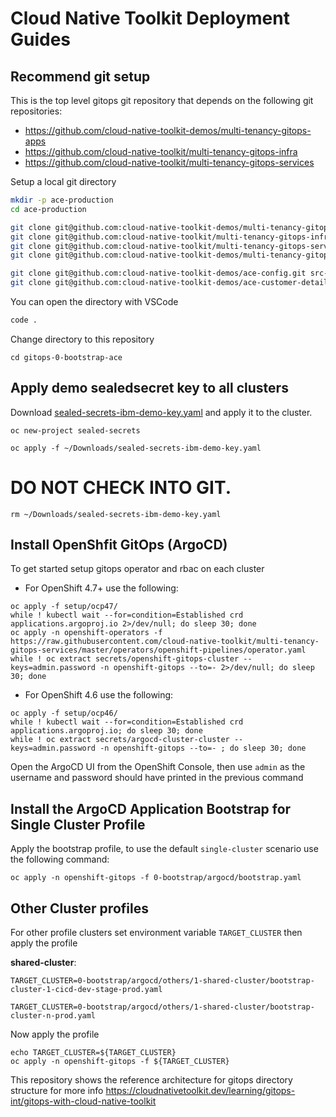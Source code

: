 # Cloud Native Toolkit Deployment Guides

## Recommend git setup

This is the top level gitops git repository that depends on the following git repositories:
- https://github.com/cloud-native-toolkit-demos/multi-tenancy-gitops-apps
- https://github.com/cloud-native-toolkit/multi-tenancy-gitops-infra
- https://github.com/cloud-native-toolkit/multi-tenancy-gitops-services

Setup a local git directory
```bash
mkdir -p ace-production
cd ace-production

git clone git@github.com:cloud-native-toolkit-demos/multi-tenancy-gitops-ace.git gitops-0-bootstrap-ace
git clone git@github.com:cloud-native-toolkit/multi-tenancy-gitops-infra.git gitops-1-infra
git clone git@github.com:cloud-native-toolkit/multi-tenancy-gitops-services.git gitops-2-services
git clone git@github.com:cloud-native-toolkit-demos/multi-tenancy-gitops-apps.git gitops-3-apps

git clone git@github.com:cloud-native-toolkit-demos/ace-config.git src-ace-config
git clone git@github.com:cloud-native-toolkit-demos/ace-customer-details.git src-ace-app-customer-details

```
You can open the directory with VSCode
```bash
code .
```


Change directory to this repository
```
cd gitops-0-bootstrap-ace
```

## Apply demo sealedsecret key to all clusters
Download [sealed-secrets-ibm-demo-key.yaml](https://bit.ly/demo-sealed-master) and apply it to the cluster.
```
oc new-project sealed-secrets

oc apply -f ~/Downloads/sealed-secrets-ibm-demo-key.yaml

```
# DO NOT CHECK INTO GIT.
```
rm ~/Downloads/sealed-secrets-ibm-demo-key.yaml
```

## Install OpenShfit GitOps (ArgoCD)
To get started setup gitops operator and rbac on each cluster

- For OpenShift 4.7+ use the following:
```
oc apply -f setup/ocp47/
while ! kubectl wait --for=condition=Established crd applications.argoproj.io 2>/dev/null; do sleep 30; done
oc apply -n openshift-operators -f https://raw.githubusercontent.com/cloud-native-toolkit/multi-tenancy-gitops-services/master/operators/openshift-pipelines/operator.yaml
while ! oc extract secrets/openshift-gitops-cluster --keys=admin.password -n openshift-gitops --to=- 2>/dev/null; do sleep 30; done
```

- For OpenShift 4.6 use the following:
```
oc apply -f setup/ocp46/
while ! kubectl wait --for=condition=Established crd applications.argoproj.io; do sleep 30; done
while ! oc extract secrets/argocd-cluster-cluster --keys=admin.password -n openshift-gitops --to=- ; do sleep 30; done
```

Open the ArgoCD UI from the OpenShift Console, then use `admin` as the username and password should have printed in the previous command


## Install the ArgoCD Application Bootstrap for Single Cluster Profile
Apply the bootstrap profile, to use the default `single-cluster` scenario use the following command:
```
oc apply -n openshift-gitops -f 0-bootstrap/argocd/bootstrap.yaml
```


## Other Cluster profiles
For other profile clusters set environment variable `TARGET_CLUSTER` then apply the profile

**shared-cluster**:
```
TARGET_CLUSTER=0-bootstrap/argocd/others/1-shared-cluster/bootstrap-cluster-1-cicd-dev-stage-prod.yaml

TARGET_CLUSTER=0-bootstrap/argocd/others/1-shared-cluster/bootstrap-cluster-n-prod.yaml
```
Now apply the profile
```
echo TARGET_CLUSTER=${TARGET_CLUSTER}
oc apply -n openshift-gitops -f ${TARGET_CLUSTER}
```


This repository shows the reference architecture for gitops directory structure for more info https://cloudnativetoolkit.dev/learning/gitops-int/gitops-with-cloud-native-toolkit


